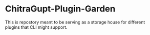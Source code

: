 # ChitraGupt-Plugin-Garden
This is repostory meant to be serving as a storage house for different plugins that CLI might support.
